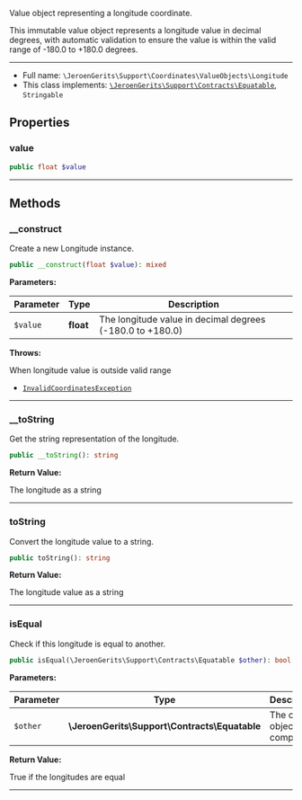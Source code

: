 
Value object representing a longitude coordinate.

This immutable value object represents a longitude value in decimal degrees,
with automatic validation to ensure the value is within the valid range
of -180.0 to +180.0 degrees.

***

* Full name: `\JeroenGerits\Support\Coordinates\ValueObjects\Longitude`
* This class implements:
  [`\JeroenGerits\Support\Contracts\Equatable`](../../Contracts/Equatable),
  `Stringable`

## Properties

### value

```php
public float $value
```

***

## Methods

### __construct

Create a new Longitude instance.

```php
public __construct(float $value): mixed
```

**Parameters:**

| Parameter | Type      | Description                                               |
|-----------|-----------|-----------------------------------------------------------|
| `$value`  | **float** | The longitude value in decimal degrees (-180.0 to +180.0) |

**Throws:**

When longitude value is outside valid range
- [`InvalidCoordinatesException`](../Exceptions/InvalidCoordinatesException)

***

### __toString

Get the string representation of the longitude.

```php
public __toString(): string
```

**Return Value:**

The longitude as a string

***

### toString

Convert the longitude value to a string.

```php
public toString(): string
```

**Return Value:**

The longitude value as a string

***

### isEqual

Check if this longitude is equal to another.

```php
public isEqual(\JeroenGerits\Support\Contracts\Equatable $other): bool
```

**Parameters:**

| Parameter | Type                                          | Description                 |
|-----------|-----------------------------------------------|-----------------------------|
| `$other`  | **\JeroenGerits\Support\Contracts\Equatable** | The other object to compare |

**Return Value:**

True if the longitudes are equal

***
